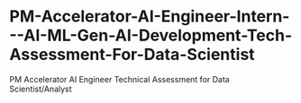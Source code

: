 # PM-Accelerator-AI-Engineer-Intern---AI-ML-Gen-AI-Development-Tech-Assessment-For-Data-Scientist
PM Accelerator AI Engineer Technical Assessment for Data Scientist/Analyst
